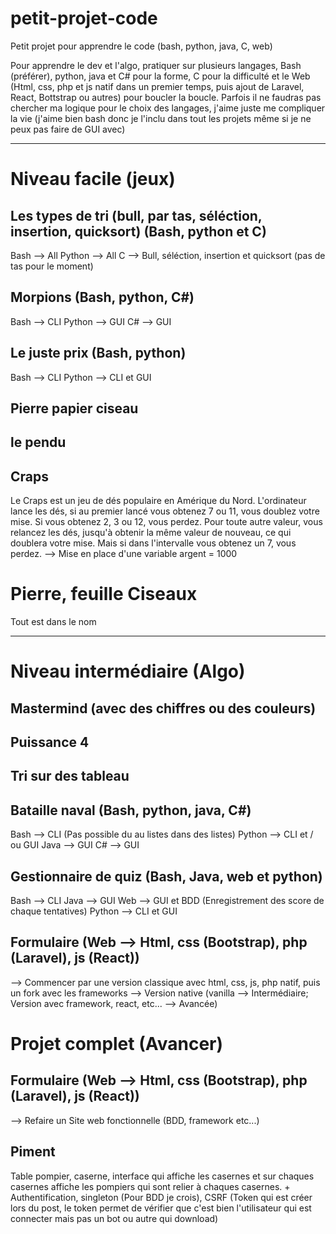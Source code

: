 # petit-projet-code
Petit projet pour apprendre le code (bash, python,  java, C, web)


Pour apprendre le dev et l'algo, pratiquer sur plusieurs langages, Bash (préférer), python, java et C# pour la forme, C pour la difficulté et le Web (Html, css, php et js natif dans un premier temps, puis ajout de Laravel, React, Bottstrap ou autres) pour boucler la boucle. Parfois il ne faudras pas chercher ma logique pour le choix des langages, j'aime juste me compliquer la vie (j'aime bien bash donc je l'inclu dans tout les projets même si je ne peux pas faire de GUI avec)

---

# Niveau facile (jeux)


## Les types de tri (bull, par tas, séléction, insertion, quicksort) (Bash, python et C)
Bash --> All
Python --> All
C --> Bull, séléction, insertion et quicksort (pas de tas pour le moment) 

## Morpions (Bash, python, C#)
Bash --> CLI
Python --> GUI
C# --> GUI

## Le juste prix (Bash, python)
Bash --> CLI
Python --> CLI et GUI

## Pierre papier ciseau

## le pendu



## Craps

Le Craps est un jeu de dés populaire en Amérique du Nord. L'ordinateur lance les dés, si au premier lancé vous obtenez 7 ou 11, vous doublez votre mise. Si vous obtenez 2, 3 ou 12, vous perdez. Pour toute autre valeur, vous relancez les dés, jusqu'à obtenir la même valeur de nouveau, ce qui doublera votre mise. Mais si dans l'intervalle vous obtenez un 7, vous perdez.
--> Mise en place d'une variable argent = 1000


# Pierre, feuille Ciseaux

Tout est dans le nom


---

# Niveau intermédiaire (Algo)


## Mastermind (avec des chiffres ou des couleurs)


## Puissance 4


## Tri sur des tableau 


## Bataille naval (Bash, python, java, C#)
Bash --> CLI (Pas possible du au listes dans des listes)
Python --> CLI et / ou GUI
Java --> GUI
C# --> GUI


## Gestionnaire de quiz (Bash, Java, web et python)
Bash --> CLI
Java --> GUI
Web --> GUI et BDD (Enregistrement des score de chaque tentatives)
Python --> CLI et GUI

## Formulaire (Web --> Html, css (Bootstrap), php (Laravel), js (React))
--> Commencer par une version classique avec html, css, js, php natif, puis un fork avec les frameworks
--> Version native (vanilla --> Intermédiaire; Version avec framework, react, etc... --> Avancée)



# Projet complet (Avancer)


## Formulaire (Web --> Html, css (Bootstrap), php (Laravel), js (React))
--> Refaire un Site web fonctionnelle (BDD, framework etc...)

## Piment
Table pompier, caserne, interface qui affiche les casernes et sur chaques casernes affiche les pompiers qui sont relier à chaques casernes. + Authentification, singleton (Pour BDD je crois), CSRF (Token qui est créer lors du post, le token permet de vérifier que c'est bien l'utilisateur qui est connecter mais pas un bot ou autre qui download)